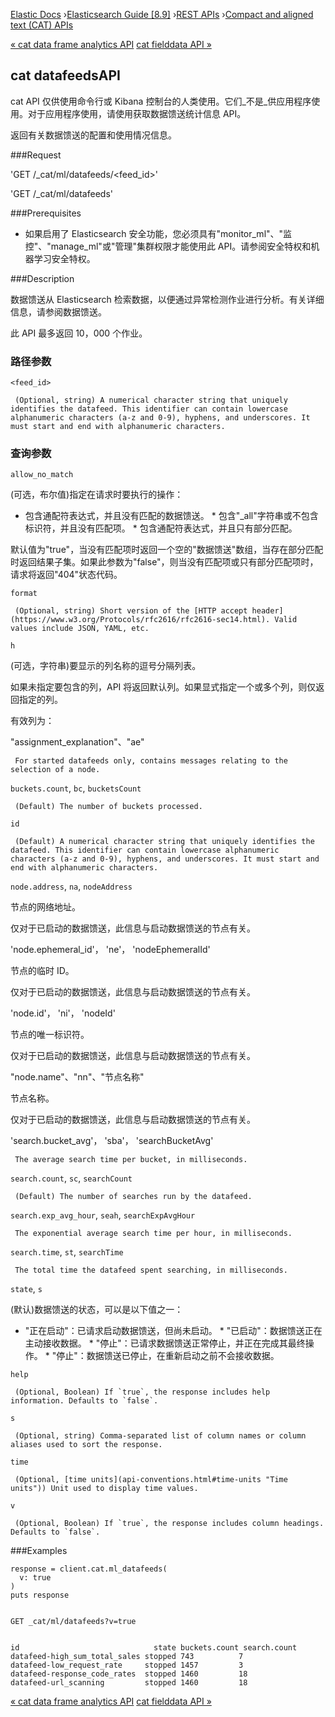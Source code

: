 

[Elastic Docs](/guide/) ›[Elasticsearch Guide [8.9]](index.md) ›[REST
APIs](rest-apis.md) ›[Compact and aligned text (CAT) APIs](cat.md)

[« cat data frame analytics API](cat-dfanalytics.md) [cat fielddata API
»](cat-fielddata.md)

## cat datafeedsAPI

cat API 仅供使用命令行或 Kibana 控制台的人类使用。它们_不是_供应用程序使用。对于应用程序使用，请使用获取数据馈送统计信息 API。

返回有关数据馈送的配置和使用情况信息。

###Request

'GET /_cat/ml/datafeeds/<feed_id>'

'GET /_cat/ml/datafeeds'

###Prerequisites

* 如果启用了 Elasticsearch 安全功能，您必须具有"monitor_ml"、"监控"、"manage_ml"或"管理"集群权限才能使用此 API。请参阅安全特权和机器学习安全特权。

###Description

数据馈送从 Elasticsearch 检索数据，以便通过异常检测作业进行分析。有关详细信息，请参阅数据馈送。

此 API 最多返回 10，000 个作业。

### 路径参数

`<feed_id>`

     (Optional, string) A numerical character string that uniquely identifies the datafeed. This identifier can contain lowercase alphanumeric characters (a-z and 0-9), hyphens, and underscores. It must start and end with alphanumeric characters. 

### 查询参数

`allow_no_match`

    

(可选，布尔值)指定在请求时要执行的操作：

* 包含通配符表达式，并且没有匹配的数据馈送。  * 包含"_all"字符串或不包含标识符，并且没有匹配项。  * 包含通配符表达式，并且只有部分匹配。

默认值为"true"，当没有匹配项时返回一个空的"数据馈送"数组，当存在部分匹配时返回结果子集。如果此参数为"false"，则当没有匹配项或只有部分匹配项时，请求将返回"404"状态代码。

`format`

     (Optional, string) Short version of the [HTTP accept header](https://www.w3.org/Protocols/rfc2616/rfc2616-sec14.html). Valid values include JSON, YAML, etc. 
`h`

    

(可选，字符串)要显示的列名称的逗号分隔列表。

如果未指定要包含的列，API 将返回默认列。如果显式指定一个或多个列，则仅返回指定的列。

有效列为：

"assignment_explanation"、"ae"

     For started datafeeds only, contains messages relating to the selection of a node. 
`buckets.count`, `bc`, `bucketsCount`

     (Default) The number of buckets processed. 
`id`

     (Default) A numerical character string that uniquely identifies the datafeed. This identifier can contain lowercase alphanumeric characters (a-z and 0-9), hyphens, and underscores. It must start and end with alphanumeric characters. 
`node.address`, `na`, `nodeAddress`

    

节点的网络地址。

仅对于已启动的数据馈送，此信息与启动数据馈送的节点有关。

'node.ephemeral_id'， 'ne'， 'nodeEphemeralId'

    

节点的临时 ID。

仅对于已启动的数据馈送，此信息与启动数据馈送的节点有关。

'node.id'， 'ni'， 'nodeId'

    

节点的唯一标识符。

仅对于已启动的数据馈送，此信息与启动数据馈送的节点有关。

"node.name"、"nn"、"节点名称"

    

节点名称。

仅对于已启动的数据馈送，此信息与启动数据馈送的节点有关。

'search.bucket_avg'， 'sba'， 'searchBucketAvg'

     The average search time per bucket, in milliseconds. 
`search.count`, `sc`, `searchCount`

     (Default) The number of searches run by the datafeed. 
`search.exp_avg_hour`, `seah`, `searchExpAvgHour`

     The exponential average search time per hour, in milliseconds. 
`search.time`, `st`, `searchTime`

     The total time the datafeed spent searching, in milliseconds. 
`state`, `s`

    

(默认)数据馈送的状态，可以是以下值之一：

* "正在启动"：已请求启动数据馈送，但尚未启动。  * "已启动"：数据馈送正在主动接收数据。  * "停止"：已请求数据馈送正常停止，并正在完成其最终操作。  * "停止"：数据馈送已停止，在重新启动之前不会接收数据。

`help`

     (Optional, Boolean) If `true`, the response includes help information. Defaults to `false`. 
`s`

     (Optional, string) Comma-separated list of column names or column aliases used to sort the response. 
`time`

     (Optional, [time units](api-conventions.html#time-units "Time units")) Unit used to display time values. 
`v`

     (Optional, Boolean) If `true`, the response includes column headings. Defaults to `false`. 

###Examples

    
    
    response = client.cat.ml_datafeeds(
      v: true
    )
    puts response
    
    
    GET _cat/ml/datafeeds?v=true
    
    
    id                              state buckets.count search.count
    datafeed-high_sum_total_sales stopped 743          7
    datafeed-low_request_rate     stopped 1457         3
    datafeed-response_code_rates  stopped 1460         18
    datafeed-url_scanning         stopped 1460         18

[« cat data frame analytics API](cat-dfanalytics.md) [cat fielddata API
»](cat-fielddata.md)
